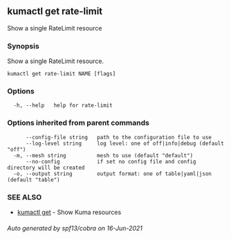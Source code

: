 ## kumactl get rate-limit

Show a single RateLimit resource

### Synopsis

Show a single RateLimit resource.

```
kumactl get rate-limit NAME [flags]
```

### Options

```
  -h, --help   help for rate-limit
```

### Options inherited from parent commands

```
      --config-file string   path to the configuration file to use
      --log-level string     log level: one of off|info|debug (default "off")
  -m, --mesh string          mesh to use (default "default")
      --no-config            if set no config file and config directory will be created
  -o, --output string        output format: one of table|yaml|json (default "table")
```

### SEE ALSO

* [kumactl get](kumactl_get.md)	 - Show Kuma resources

###### Auto generated by spf13/cobra on 16-Jun-2021
